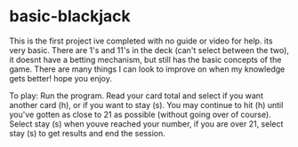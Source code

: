 # basic-blackjack

This is the first project ive completed with no guide or video for help. its very basic.
There are 1's and 11's in the deck (can't select between the two), it doesnt have a betting mechanism, but still has the basic concepts of the game.
There are many things I can look to improve on when my knowledge gets better!
hope you enjoy.

To play:
Run the program.
Read your card total and select if you want another card (h), or if you want to stay (s).
You may continue to hit (h) until you've gotten as close to 21 as possible (without going over of course).
Select stay (s) when youve reached your number, if you are over 21, select stay (s) to get results and end the session.

